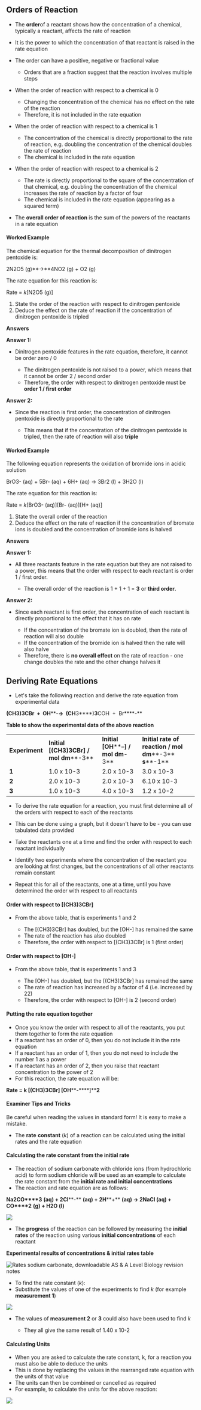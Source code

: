 ## Orders of Reaction

* The **order**of a reactant shows how the concentration of a chemical, typically a reactant, affects the rate of reaction
* It is the power to which the concentration of that reactant is raised in the rate equation
* The order can have a positive, negative or fractional value

  + Orders that are a fraction suggest that the reaction involves multiple steps

* When the order of reaction with respect to a chemical is 0

  + Changing the concentration of the chemical has no effect on the rate of the reaction
  + Therefore, it is not included in the rate equation
* When the order of reaction with respect to a chemical is 1

  + The concentration of the chemical is directly proportional to the rate of reaction, e.g. doubling the concentration of the chemical doubles the rate of reaction
  + The chemical is included in the rate equation
* When the order of reaction with respect to a chemical is 2

  + The rate is directly proportional to the square of the concentration of that chemical, e.g. doubling the concentration of the chemical increases the rate of reaction by a factor of four
  + The chemical is included in the rate equation (appearing as a squared term)
* The **overall order of reaction** is the sum of the powers of the reactants in a rate equation

#### Worked Example

The chemical equation for the thermal decomposition of dinitrogen pentoxide is:

2N2O5 (g)**→**4NO2 (g) + O2 (g)

The rate equation for this reaction is:

Rate = *k*[N2O5 (g)]

1. State the order of the reaction with respect to dinitrogen pentoxide
2. Deduce the effect on the rate of reaction if the concentration of dinitrogen pentoxide is tripled

**Answers**

**Answer 1:**

* Dinitrogen pentoxide features in the rate equation, therefore, it cannot be order zero / 0

  + The dinitrogen pentoxide is not raised to a power, which means that it cannot be order 2 / second order
  + Therefore, the order with respect to dinitrogen pentoxide must be **order 1 / first order**

**Answer 2:**

* Since the reaction is first order, the concentration of dinitrogen pentoxide is directly proportional to the rate

  + This means that if the concentration of the dinitrogen pentoxide is tripled, then the rate of reaction will also **triple**

#### Worked Example

The following equation represents the oxidation of bromide ions in acidic solution

BrO3- (aq) + 5Br- (aq) + 6H+ (aq) → 3Br2 (l) + 3H2O (l)

The rate equation for this reaction is:

Rate = *k*[BrO3- (aq)][Br- (aq)][H+ (aq)]

1. State the overall order of the reaction
2. Deduce the effect on the rate of reaction if the concentration of bromate ions is doubled and the concentration of bromide ions is halved

**Answers**

**Answer 1:**

* All three reactants feature in the rate equation but they are not raised to a power, this means that the order with respect to each reactant is order 1 / first order.

  + The overall order of the reaction is 1 + 1 + 1 = **3** or **third order**.

**Answer 2:**

* Since each reactant is first order, the concentration of each reactant is directly proportional to the effect that it has on rate

  + If the concentration of the bromate ion is doubled, then the rate of reaction will also double
  + If the concentration of the bromide ion is halved then the rate will also halve
  + Therefore, there is **no overall effect** on the rate of reaction - one change doubles the rate and the other change halves it

## Deriving Rate Equations

* Let's take the following reaction and derive the rate equation from experimental data

**(CH****3****)****3****CBr  +  OH****-****→  (CH****3****)****3****COH  +  Br****-**

**Table to show the experimental data of the above reaction**

|  |  |  |  |
| --- | --- | --- | --- |
| **Experiment** | **Initial [(CH****3****)****3****CBr] / mol dm****-3** | **Initial [OH****–****] / mol dm****-3** | **Initial rate of reaction / mol dm****-3** **s****-1** |
| **1** | 1.0 x 10-3 | 2.0 x 10-3 | 3.0 x 10-3 |
| **2** | 2.0 x 10-3 | 2.0 x 10-3 | 6.10 x 10-3 |
| **3** | 1.0 x 10-3 | 4.0 x 10-3 | 1.2 x 10-2 |

* To derive the rate equation for a reaction, you must first determine all of the orders with respect to each of the reactants
* This can be done using a graph, but it doesn't have to be - you can use tabulated data provided
* Take the reactants one at a time and find the order with respect to each reactant individually

* Identify two experiments where the concentration of the reactant you are looking at first changes, but the concentrations of all other reactants remain constant
* Repeat this for all of the reactants, one at a time, until you have determined the order with respect to all reactants

#### Order with respect to [(CH3)3CBr]

* From the above table, that is experiments 1 and 2

  + The [(CH3)3CBr] has doubled, but the [OH-] has remained the same
  + The rate of the reaction has also doubled
  + Therefore, the order with respect to [(CH3)3CBr] is 1 (first order)

#### Order with respect to [OH-]

* From the above table, that is experiments 1 and 3

  + The [OH-] has doubled, but the [(CH3)3CBr] has remained the same
  + The rate of reaction has increased by a factor of 4 (i.e. increased by 22)
  + Therefore, the order with respect to [OH-] is 2 (second order)

#### Putting the rate equation together

* Once you know the order with respect to all of the reactants, you put them together to form the rate equation
* If a reactant has an order of 0, then you do not include it in the rate equation
* If a reactant has an order of 1, then you do not need to include the number 1 as a power
* If a reactant has an order of 2, then you raise that reactant concentration to the power of 2
* For this reaction, the rate equation will be:

**Rate = k [(CH****3****)****3****CBr] [OH****-****]****2**

#### Examiner Tips and Tricks

Be careful when reading the values in standard form! It is easy to make a mistake.

* The **rate** **constant** (*k*) of a reaction can be calculated using the initial rates and the rate equation

#### Calculating the rate constant from the initial rate

* The reaction of sodium carbonate with chloride ions (from hydrochloric acid) to form sodium chloride will be used as an example to calculate the rate constant from the **initial rate and initial concentrations**
* The reaction and rate equation are as follows:

**Na****2****CO****3** **(aq) + 2Cl****-** **(aq) + 2H****+** **(aq) → 2NaCl (aq) + CO****2** **(g) + H****2****O (l)**

![](5.2.3-Rate-equation-sodium-carbonate-2_2.png)

* The **progress** of the reaction can be followed by measuring the **initial** **rates** of the reaction using various **initial concentrations** of each reactant

**Experimental results of concentrations & initial rates table**

![Rates sodium carbonate, downloadable AS & A Level Biology revision notes](Rates-sodium-carbonate.png)

* To find the rate constant (*k*):
* Substitute the values of one of the experiments to find *k* (for example **measurement 1**)

![](5.2.3-Rate-Equation-calculate-k_1.png)

* The values of **measurement 2** or **3** could also have been used to find *k*

  + They all give the same result of 1.40 x 10-2

#### Calculating Units

* When you are asked to calculate the rate constant, k, for a reaction you must also be able to deduce the units
* This is done by replacing the values in the rearranged rate equation with the units of that value
* The units can then be combined or cancelled as required
* For example, to calculate the units for the above reaction:

![](5.2.3-Units-of-k_1.png)